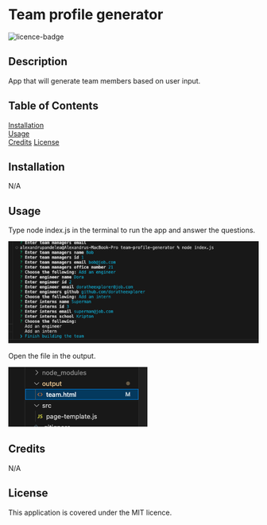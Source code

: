 # Team profile generator
  ![licence-badge](https://img.shields.io/badge/Licence-MIT-blue)
## Description

App that will generate team members based on user input.

## Table of Contents 

[Installation](#installation)  
[Usage](#usage)  
[Credits](#credits) 
[License](#license)  

## Installation

N/A

## Usage

Type node index.js in the terminal to run the app and answer the questions.

![how-to](./images/how-to.png)

Open the file in the output.

![output](./images/output.png)

## Credits

N/A 

## License

This application is covered under the MIT licence.